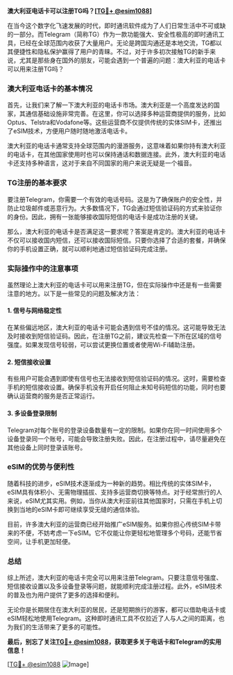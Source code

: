 **澳大利亚电话卡可以注册TG吗？[[TG💪+ @esim1088](https://t.me/s/esim1088)]**

在当今这个数字化飞速发展的时代，即时通讯软件成为了人们日常生活中不可或缺的一部分。而Telegram（简称TG）作为一款功能强大、安全性极高的即时通讯工具，已经在全球范围内收获了大量用户。无论是跨国沟通还是本地交流，TG都以其便捷性和隐私保护赢得了用户的青睐。不过，对于许多初次接触TG的新手来说，尤其是那些身在国外的朋友，可能会遇到一个普遍的问题：澳大利亚的电话卡可以用来注册TG吗？

### 澳大利亚电话卡的基本情况

首先，让我们来了解一下澳大利亚的电话卡市场。澳大利亚是一个高度发达的国家，其通信基础设施非常完善。在这里，你可以选择多种运营商提供的服务，比如Optus、Telstra和Vodafone等。这些运营商不仅提供传统的实体SIM卡，还推出了eSIM技术，方便用户随时随地激活电话卡。

澳大利亚的电话卡通常支持全球范围内的漫游服务，这意味着如果你持有澳大利亚的电话卡，在其他国家使用时也可以保持通话和数据连接。此外，澳大利亚的电话卡还支持多种语言，这对于来自不同国家的用户来说无疑是一个福音。

### TG注册的基本要求

要注册Telegram，你需要一个有效的电话号码。这是为了确保账户的安全性，并防止垃圾邮件或恶意行为。大多数情况下，TG会通过短信验证码的方式来验证你的身份。因此，拥有一张能够接收国际短信的电话卡是成功注册的关键。

那么，澳大利亚的电话卡是否满足这一要求呢？答案是肯定的。澳大利亚的电话卡不仅可以接收国内短信，还可以接收国际短信。只要你选择了合适的套餐，并确保你的手机设置正确，就可以顺利地通过短信验证码完成注册。

### 实际操作中的注意事项

虽然理论上澳大利亚的电话卡可以用来注册TG，但在实际操作中还是有一些需要注意的地方。以下是一些常见的问题及解决方法：

#### 1. **信号与网络稳定性**
   在某些偏远地区，澳大利亚的电话卡可能会遇到信号不佳的情况。这可能导致无法及时接收到短信验证码。因此，在注册TG之前，建议先检查一下所在区域的信号强度。如果发现信号较弱，可以尝试更换位置或者使用Wi-Fi辅助注册。

#### 2. **短信接收设置**
   有些用户可能会遇到即使有信号也无法接收到短信验证码的情况。这时，需要检查手机的短信接收设置。确保手机没有开启任何阻止未知号码短信的功能，同时也要确认运营商的服务是否正常运行。

#### 3. **多设备登录限制**
   Telegram对每个账号的登录设备数量有一定的限制。如果你在同一时间使用多个设备登录同一个账号，可能会导致注册失败。因此，在注册过程中，请尽量避免在其他设备上同时登录该账号。

### eSIM的优势与便利性

随着科技的进步，eSIM技术逐渐成为一种新的趋势。相比传统的实体SIM卡，eSIM具有体积小、无需物理插拔、支持多运营商切换等特点。对于经常旅行的人来说，eSIM尤其实用。例如，当你从澳大利亚前往其他国家时，只需在手机上切换到当地的eSIM卡即可继续享受无缝的通信体验。

目前，许多澳大利亚的运营商已经开始推广eSIM服务。如果你担心传统SIM卡带来的不便，不妨考虑一下eSIM。它不仅能让你更轻松地管理多个号码，还能节省空间，让手机更加轻便。

### 总结

综上所述，澳大利亚的电话卡完全可以用来注册Telegram。只要注意信号强度、短信接收设置以及多设备登录等问题，就能顺利完成注册过程。此外，eSIM技术的普及也为用户提供了更多的选择和便利。

无论你是长期居住在澳大利亚的居民，还是短期旅行的游客，都可以借助电话卡或eSIM轻松地使用Telegram。这种即时通讯工具不仅拉近了人与人之间的距离，也为我们的生活带来了更多的可能性。

**最后，别忘了关注[TG💪+ @esim1088](https://t.me/s/esim1088)，获取更多关于电话卡和Telegram的实用信息！**

[[TG💪+ @esim1088](https://t.me/s/esim1088) ![Image](https://i.postimg.cc/4NQfJmqS/Snipaste-2025-05-13-00-14-12.png)]